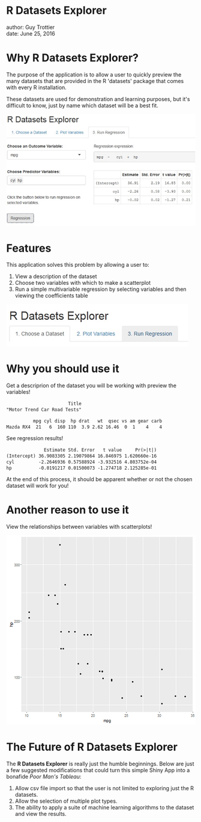 R Datasets Explorer
========================================================
author: Guy Trottier  
date: June 25, 2016

Why R Datasets Explorer?
========================================================

The purpose of the application is to allow a user to quickly preview the many datasets that are
provided in the R 'datasets' package that comes with every R installation.

These datasets are used for demonstration and learning purposes, but it's difficult to know, just by name
which dataset will be a best fit.

![](./images/reg.jpg)


Features
========================================================

This application solves this problem by allowing a user to:
  1. View a description of the dataset
  2. Choose two variables with which to make a scatterplot
  3. Run a simple multivariable regression by selecting variables 
      and then viewing the coefficients table

![](./images/tabs.jpg)


Why you should use it
========================================================

Get a descriprion of the dataset you will be working with preview the variables!
  
  
  ```
                         Title 
  "Motor Trend Car Road Tests" 
  ```
  
  ```
            mpg cyl disp  hp drat   wt  qsec vs am gear carb
  Mazda RX4  21   6  160 110  3.9 2.62 16.46  0  1    4    4
  ```
  See regression results!
  
  
  ```
                Estimate Std. Error   t value     Pr(>|t|)
  (Intercept) 36.9083305 2.19079864 16.846975 1.620660e-16
  cyl         -2.2646936 0.57588924 -3.932516 4.803752e-04
  hp          -0.0191217 0.01500073 -1.274718 2.125285e-01
  ```

At the end of this process, it should be apparent whether or not the chosen dataset will work for you!

Another reason to use it
==========================================================


View the relationships between variables with scatterplots!

![plot of chunk unnamed-chunk-3](r_datasets_presentation-figure/unnamed-chunk-3-1.png)


The Future of R Datasets Explorer
==========================================================

The __R Datasets Explorer__ is really just the humble beginnings. Below are just a few suggested modifications
that could turn this simple Shiny App into a bonafide _Poor Man's Tableau_:
  1. Allow csv file import so that the user is not limited to exploring just the R datasets.
  2. Allow the selection of multiple plot types.
  3. The ability to apply a suite of machine learning algorithms to the dataset and view the results.
  
